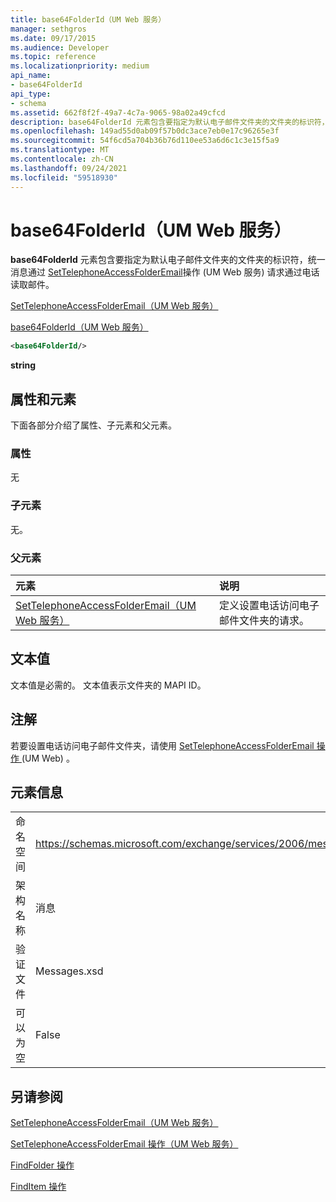 ```yaml
---
title: base64FolderId（UM Web 服务）
manager: sethgros
ms.date: 09/17/2015
ms.audience: Developer
ms.topic: reference
ms.localizationpriority: medium
api_name:
- base64FolderId
api_type:
- schema
ms.assetid: 662f8f2f-49a7-4c7a-9065-98a02a49cfcd
description: base64FolderId 元素包含要指定为默认电子邮件文件夹的文件夹的标识符，统一消息通过该文件夹通过电话在 SetTelephoneAccessFolderEmail 操作 (UM Web 服务) 请求中读取邮件。
ms.openlocfilehash: 149ad55d0ab09f57b0dc3ace7eb0e17c96265e3f
ms.sourcegitcommit: 54f6cd5a704b36b76d110ee53a6d6c1c3e15f5a9
ms.translationtype: MT
ms.contentlocale: zh-CN
ms.lasthandoff: 09/24/2021
ms.locfileid: "59518930"
---
```

# <a name="base64folderid-um-web-service"></a>base64FolderId（UM Web 服务）

**base64FolderId** 元素包含要指定为默认电子邮件文件夹的文件夹的标识符，统一消息通过 [SetTelephoneAccessFolderEmail](settelephoneaccessfolderemail-operation-um-web-service.md)操作 (UM Web 服务) 请求通过电话读取邮件。 
  
[SetTelephoneAccessFolderEmail（UM Web 服务）](settelephoneaccessfolderemail-um-web-service.md)
  
[base64FolderId（UM Web 服务）](base64folderid-um-web-service.md)
  
```xml
<base64FolderId/>
```

 **string**
## <a name="attributes-and-elements"></a>属性和元素

下面各部分介绍了属性、子元素和父元素。
  
### <a name="attributes"></a>属性

无
  
### <a name="child-elements"></a>子元素

无。
  
### <a name="parent-elements"></a>父元素

|**元素**|**说明**|
|:-----|:-----|
|[SetTelephoneAccessFolderEmail（UM Web 服务）](settelephoneaccessfolderemail-um-web-service.md) <br/> |定义设置电话访问电子邮件文件夹的请求。  <br/> |
   
## <a name="text-value"></a>文本值

文本值是必需的。 文本值表示文件夹的 MAPI ID。
  
## <a name="remarks"></a>注解

若要设置电话访问电子邮件文件夹，请使用 [SetTelephoneAccessFolderEmail 操作 ](settelephoneaccessfolderemail-operation-um-web-service.md) (UM Web) 。
  
## <a name="element-information"></a>元素信息

|||
|:-----|:-----|
|命名空间  <br/> |https://schemas.microsoft.com/exchange/services/2006/messages  <br/> |
|架构名称  <br/> |消息  <br/> |
|验证文件  <br/> |Messages.xsd  <br/> |
|可以为空  <br/> |False  <br/> |
   
## <a name="see-also"></a>另请参阅



[SetTelephoneAccessFolderEmail（UM Web 服务）](settelephoneaccessfolderemail-um-web-service.md)
  
[SetTelephoneAccessFolderEmail 操作（UM Web 服务）](settelephoneaccessfolderemail-operation-um-web-service.md)
  
[FindFolder 操作](findfolder-operation.md)
  
[FindItem 操作](finditem-operation.md)

